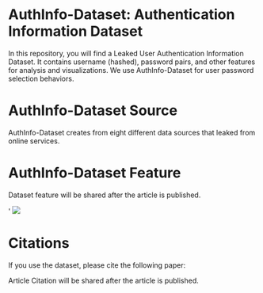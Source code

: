 # AuthInfo-Dataset: Authentication Information Dataset

In this repository, you will find a Leaked User Authentication Information Dataset. It contains username (hashed), password pairs, and other features for analysis and visualizations. We use AuthInfo-Dataset for user password selection behaviors.

# AuthInfo-Dataset Source

AuthInfo-Dataset creates from eight different data sources that leaked from online services. 

# AuthInfo-Dataset Feature

Dataset feature will be shared after the article is published. 


'  ![](resim.png)

# Citations

If you use the dataset, please cite the following paper:

Article Citation will be shared after the article is published. 
